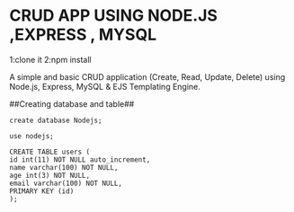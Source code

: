 CRUD APP USING NODE.JS ,EXPRESS , MYSQL
========
1:clone it
2:npm install

A simple and basic CRUD application (Create, Read, Update, Delete) using Node.js, Express, MySQL & EJS Templating Engine.

##Creating database and table##

```
create database Nodejs;

use nodejs;

CREATE TABLE users (
id int(11) NOT NULL auto_increment,
name varchar(100) NOT NULL,
age int(3) NOT NULL,
email varchar(100) NOT NULL,
PRIMARY KEY (id)
);
```

